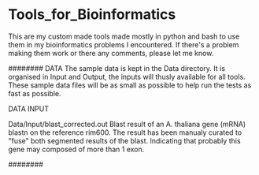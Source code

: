 # Tools_for_Bioinformatics
This are my custom made tools made mostly in python and bash to use them in my bioinformatics problems I encountered.
If there's a problem making them work or there any comments, please let me know.

########
DATA
The sample data is kept in the Data directory. It is organised in Input and Output, the inputs will thusly available for all tools. These sample data files will be as small as possible to help run the tests as fast as possible.

DATA INPUT

Data/Input/blast_corrected.out
	Blast result of an A. thaliana gene (mRNA) blastn on the reference rim600.
	The result has been manualy curated to "fuse" both segmented results of the blast.
	Indicating that probably this gene may composed of more than 1 exon.
	

########

